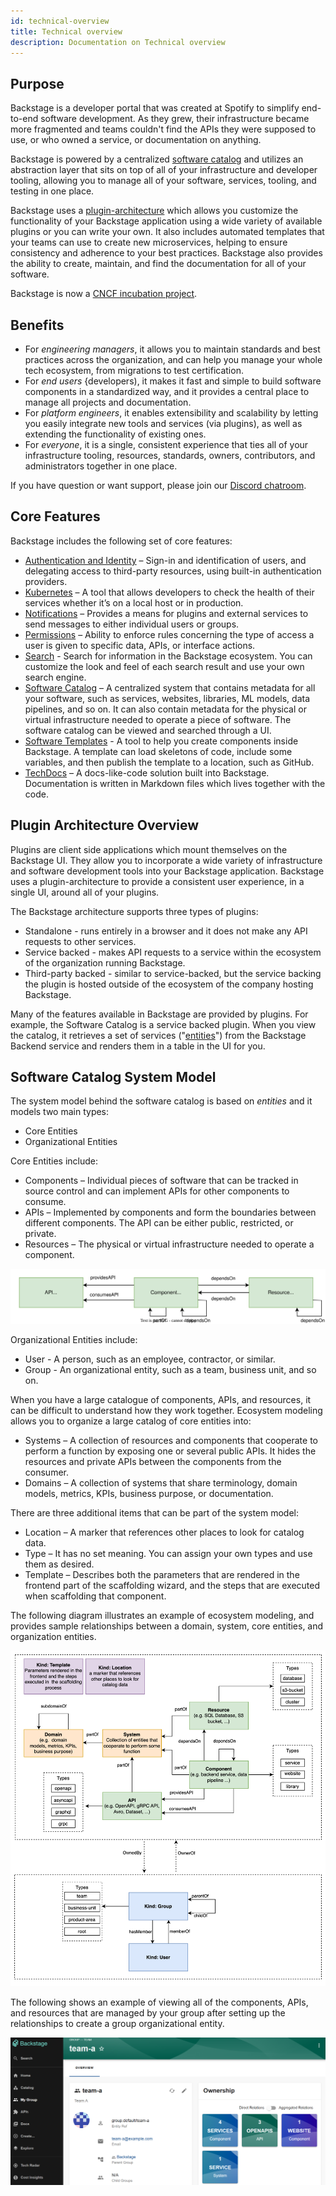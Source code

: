 ```yaml
---
id: technical-overview
title: Technical overview
description: Documentation on Technical overview
---
```


## Purpose
Backstage is a developer portal that was created at Spotify to simplify end-to-end software development. As they grew, their infrastructure became more fragmented and teams couldn't find the APIs they were supposed to use, or who owned a service, or documentation on anything.

Backstage is powered by a centralized [software catalog](#software-catalog-system-model) and utilizes an abstraction layer that sits on top of all of your infrastructure and developer tooling, allowing you to manage all of your software, services, tooling, and testing in one place.

Backstage uses a [plugin-architecture](#plugin-architecture-overview) which allows you customize the functionality of your Backstage application using a wide variety of available plugins or you can write your own. It also includes automated templates that your teams can use to create new microservices, helping to ensure consistency and adherence to your best practices. Backstage also provides the ability to create, maintain, and find the documentation for all of your software.

Backstage is now a [CNCF incubation project](https://backstage.io/blog/2022/03/16/backstage-turns-two#out-of-the-sandbox-and-into-incubation).

## Benefits
+ For *engineering managers*, it allows you to maintain standards and best practices across the organization, and can help you manage your whole tech ecosystem, from migrations to test certification.
+ For *end users* {developers), it makes it fast and simple to build software components in a standardized way, and it provides a central place to manage all projects and documentation.
+ For *platform engineers*, it enables extensibility and scalability by letting you easily integrate new tools and services (via plugins), as well as extending the functionality of existing ones.
+ For *everyone*, it is a single, consistent experience that ties all of your infrastructure tooling, resources, standards, owners, contributors, and administrators together in one place. 

If you have question or want support, please join our [Discord chatroom](https://discord.gg/backstage-687207715902193673).

## Core Features
Backstage includes the following set of core features:
+ [Authentication and Identity](../auth/index.md) – Sign-in and identification of users, and delegating access to third-party resources, using built-in authentication providers.
+ [Kubernetes](../features/kubernetes/index.md) – A tool that allows developers to check the health of their services whether it’s on a local host or in production.
+ [Notifications](../notifications/index.md) – Provides a means for plugins and external services to send messages to either individual users or groups. 
+ [Permissions](../permissions/overview.md) – Ability to enforce rules concerning the type of access a user is given to specific data, APIs, or interface actions.
+ [Search](../features/search/index.md) - Search for information in the Backstage ecosystem. You can customize the look and feel of each search result and use your own search engine.
+ [Software Catalog](../features/software-catalog/index.md) – A centralized system that contains metadata for all your software, such as services, websites, libraries, ML models, data pipelines, and so on. It can also contain metadata for the physical or virtual infrastructure needed to operate a piece of software. The software catalog can be viewed and searched through a UI. 
+ [Software Templates](../features/software-templates/index.md) - A tool to help you create components inside Backstage. A template can load skeletons of code, include some variables, and then publish the template to a location, such as GitHub.
+ [TechDocs](../featues/techdocs/README.md) – A docs-like-code solution built into Backstage. Documentation is written in Markdown files which lives together with the code.

## Plugin Architecture Overview
Plugins are client side applications which mount themselves on the Backstage UI. They allow you to incorporate a wide variety of infrastructure and software development tools into your Backstage application. Backstage uses a plugin-architecture to provide a consistent user experience, in a single UI, around all of your plugins. 

The Backstage architecture supports three types of plugins:
+ Standalone - runs entirely in a browser and it does not make any API requests to other services.
+ Service backed - makes API requests to a service within the ecosystem of the organization running Backstage.
+ Third-party backed - similar to service-backed, but the service backing the plugin is hosted outside of the ecosystem of the company hosting Backstage.

Many of the features available in Backstage are provided by plugins. For example, the Software Catalog is a service backed plugin. When you view the catalog, it retrieves a set of services ("[entities](../references/glossary.md#entity)") from the Backstage Backend service and renders them in a table in the UI for you.

## Software Catalog System Model
The system model behind the software catalog is based on *entities* and it models two main types:
+ Core Entities
+ Organizational Entities

Core Entities include:
+ Components – Individual pieces of software that can be tracked in source control and can implement APIs for other components to consume.
+ APIs – Implemented by components and form the boundaries between different components. The API can be either public, restricted, or private.
+ Resources – The physical or virtual infrastructure needed to operate a component.

![](../assets/software-catalog/software-model-core-entities.drawio.svg)

Organizational Entities include:
+ User - A person, such as an employee, contractor, or similar.
+ Group - An organizational entity, such as a team, business unit, and so on.

When you have a large catalogue of components, APIs, and resources, it can be difficult to understand how they work together. Ecosystem modeling allows you to organize a large catalog of core entities into:
+ Systems – A collection of resources and components that cooperate to perform a function by exposing one or several public APIs.  It hides the resources and private APIs between the components from the consumer.
+ Domains – A collection of systems that share terminology, domain models, metrics, KPIs, business purpose, or documentation.

There are three additional items that can be part of the system model:
+ Location – A marker that references other places to look for catalog data.
+ Type – It has no set meaning. You can assign your own types and use them as desired.
+ Template – Describes both the parameters that are rendered in the frontend part of the scaffolding wizard, and the steps that are executed when scaffolding that component.

The following diagram illustrates an example of ecosystem modeling, and provides sample relationships between a domain, system, core entities, and organization entities.

![](../assets/software-catalog/software-model-entities.drawio.svg)

The following shows an example of viewing all of the components, APIs, and resources that are managed by your group after setting up the relationships to create a group organizational entity.

![](../assets/technical-overview/backstage-ui-group-ownership.png)


